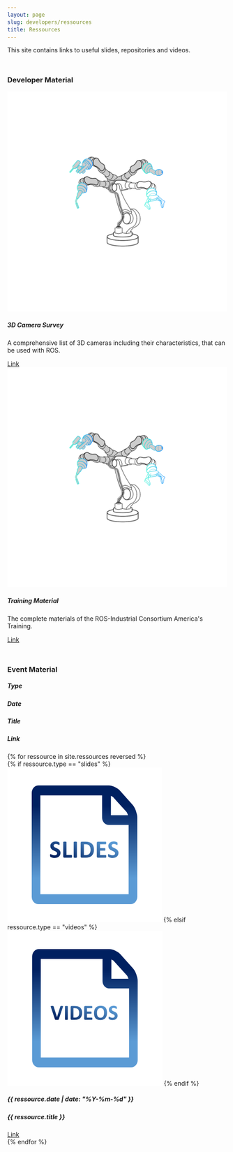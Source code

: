 ```yaml
---
layout: page
slug: developers/ressources
title: Ressources
---
```

<p style="margin-bottom: 50px;">This site contains links to useful slides, repositories and videos.</p>

<h3 style="margin-top: 50px;"> Developer Material </h3>
<div class="row align-items-stretch">
    <div class="col-4 d-flex align-items-stretch">
        <div class="card" >
        <img src="../../assets/images/application.png" class="card-img-top" alt="...">
        <div class="card-body">
            <h5 class="card-title">3D Camera Survey </h5>
            <p class="card-text">
            A comprehensive list of 3D cameras including their characteristics, that can be used with ROS.
            </p>
            <a class="button" href="#">Link</a>
        </div>
        </div>
    </div>
        <div class="col-4 d-flex align-items-stretch">
        <div class="card" >
        <img src="../../assets/images/application.png" class="card-img-top" alt="...">
        <div class="card-body">
            <h5 class="card-title">Training Material</h5>
            <p class="card-text">
            The complete materials of the ROS-Industrial Consortium America's Training.
            </p>
            <a class="button" href="https://industrial-training-master.readthedocs.io/en/foxy/">Link</a>
        </div>
        </div>
    </div>
</div>

<h3 style="margin-top: 50px;"> Event Material </h3>
<div class="row" style="margin-bottom: 100px;">
  <div class="col-sm-12 col-lg-12 p-12 align-items-stretch">
    <div class="row">
      <div class="col-1" style="margin-top: auto; margin-bottom:auto"> 
      <h5> Type </h5>
      </div>
      <div class="col-2" style="margin-top: auto; margin-bottom:auto"> 
      <h5> Date </h5>
      </div>
      <div class="col-6" style="margin-top: auto; margin-bottom:auto">
        <h5>
          Title
        </h5>
      </div>
      <div class="col-3" style="margin-top: auto; margin-bottom:auto">
        <h5> Link </h5>
    </div>
  {% for ressource in site.ressources reversed %}
  <div class="col-sm-12 col-lg-12 p-12 align-items-stretch">
    <div class="row">
      <div class="col-1" style="margin-top: auto; margin-bottom:auto"> 
      {% if ressource.type == "slides" %}
        <img src="../../assets/icons/Icon_Slides.png"/>
      {% elsif ressource.type == "videos" %}
        <img src="../../assets/icons/Icon_Videos.png"/>
      {% endif %}
      </div>
      <div class="col-2" style="margin-top: auto; margin-bottom:auto"> 
      <h5>{{ ressource.date | date: "%Y-%m-%d" }}</h5>
      </div>
      <div class="col-6" style="margin-top: auto; margin-bottom:auto">
        <h5>
          {{ ressource.title }}
        </h5>
      </div>
      <div class="col-3" style="margin-top: auto; margin-bottom:auto">
        <a class="button" href="{{ ressource.link }}">Link</a>
      </div>
    </div>
  </div>
  {% endfor %}
</div>
